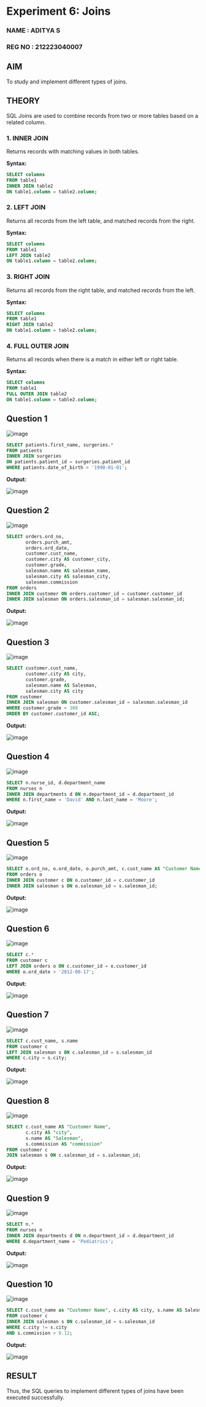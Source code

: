 # Experiment 6: Joins
### NAME : ADITYA S
### REG NO : 212223040007
## AIM
To study and implement different types of joins.

## THEORY

SQL Joins are used to combine records from two or more tables based on a related column.

### 1. INNER JOIN
Returns records with matching values in both tables.

**Syntax:**
```sql
SELECT columns
FROM table1
INNER JOIN table2
ON table1.column = table2.column;
```

### 2. LEFT JOIN
Returns all records from the left table, and matched records from the right.

**Syntax:**

```sql
SELECT columns
FROM table1
LEFT JOIN table2
ON table1.column = table2.column;
```
### 3. RIGHT JOIN
Returns all records from the right table, and matched records from the left.

**Syntax:**

```sql
SELECT columns
FROM table1
RIGHT JOIN table2
ON table1.column = table2.column;
```
### 4. FULL OUTER JOIN
Returns all records when there is a match in either left or right table.

**Syntax:**

```sql
SELECT columns
FROM table1
FULL OUTER JOIN table2
ON table1.column = table2.column;
```

**Question 1**
--
![image](https://github.com/user-attachments/assets/673802e5-2d85-48b9-b33a-cfbba8705f32)


```sql
SELECT patients.first_name, surgeries.*
FROM patients
INNER JOIN surgeries
ON patients.patient_id = surgeries.patient_id
WHERE patients.date_of_birth > '1990-01-01';

```

**Output:**

![image](https://github.com/user-attachments/assets/0ef1fd70-47d9-4e16-97b9-014558b5bee1)


**Question 2**
---
![image](https://github.com/user-attachments/assets/80bbc0cc-afae-48cd-8e02-f6a7e23709ae)


```sql
SELECT orders.ord_no, 
       orders.purch_amt, 
       orders.ord_date, 
       customer.cust_name, 
       customer.city AS customer_city, 
       customer.grade, 
       salesman.name AS salesman_name, 
       salesman.city AS salesman_city, 
       salesman.commission
FROM orders
INNER JOIN customer ON orders.customer_id = customer.customer_id
INNER JOIN salesman ON orders.salesman_id = salesman.salesman_id;

```

**Output:**

![image](https://github.com/user-attachments/assets/f1c29cef-eae4-4ef5-86d2-8c8979ace9a8)


**Question 3**
---
![image](https://github.com/user-attachments/assets/2b0765b4-6ace-4c67-af35-55df5e97274d)


```sql
SELECT customer.cust_name, 
       customer.city AS city, 
       customer.grade, 
       salesman.name AS Salesman, 
       salesman.city AS city
FROM customer
INNER JOIN salesman ON customer.salesman_id = salesman.salesman_id
WHERE customer.grade < 300
ORDER BY customer.customer_id ASC;

```

**Output:**

![image](https://github.com/user-attachments/assets/53cc0c67-be05-42a1-8dfd-c0d9ae406aec)


**Question 4**
---
![image](https://github.com/user-attachments/assets/e189c50a-067e-4660-9f0b-a11f61939609)


```sql
SELECT n.nurse_id, d.department_name
FROM nurses n
INNER JOIN departments d ON n.department_id = d.department_id
WHERE n.first_name = 'David' AND n.last_name = 'Moore';

```

**Output:**

![image](https://github.com/user-attachments/assets/d3bc5cac-b29e-4af0-97dc-4fbc4a2e846f)


**Question 5**
---
![image](https://github.com/user-attachments/assets/7371edc8-a501-4e21-90b9-de524e1dd944)


```sql
SELECT o.ord_no, o.ord_date, o.purch_amt, c.cust_name AS "Customer Name", c.grade, s.name AS Salesman, s.commission
FROM orders o
INNER JOIN customer c ON o.customer_id = c.customer_id
INNER JOIN salesman s ON o.salesman_id = s.salesman_id;

```

**Output:**

![image](https://github.com/user-attachments/assets/588934c7-80ff-469a-becc-e12c8ad58893)


**Question 6**
---
![image](https://github.com/user-attachments/assets/ba0c6fb4-6508-4d0d-81ce-00f8cdbd485e)


```sql
SELECT c.*
FROM customer c
LEFT JOIN orders o ON c.customer_id = o.customer_id
WHERE o.ord_date > '2012-08-17';

```

**Output:**

![image](https://github.com/user-attachments/assets/09991721-4218-4666-84b0-8f075a926975)


**Question 7**
---
![image](https://github.com/user-attachments/assets/32054430-ec84-4796-a4ba-06a1ef517f6c)


```sql
SELECT c.cust_name, s.name
FROM customer c
LEFT JOIN salesman s ON c.salesman_id = s.salesman_id
WHERE c.city = s.city;

```

**Output:**

![image](https://github.com/user-attachments/assets/13b6632f-d7ec-4c22-bbbb-8c94fdaba5d2)


**Question 8**
---
![image](https://github.com/user-attachments/assets/e6a4febe-8b9b-401e-9d82-09d5c58c18f4)


```sql
SELECT c.cust_name AS "Customer Name", 
       c.city AS "city", 
       s.name AS "Salesman", 
       s.commission AS "commission"
FROM customer c
JOIN salesman s ON c.salesman_id = s.salesman_id;

```

**Output:**

![image](https://github.com/user-attachments/assets/f92c0726-dfc9-4b78-bd19-ea10805f4adf)


**Question 9**
---
![image](https://github.com/user-attachments/assets/63d4c1b4-333e-4e19-a5d4-5a128e28eeb2)


```sql
SELECT n.*
FROM nurses n
INNER JOIN departments d ON n.department_id = d.department_id
WHERE d.department_name = 'Pediatrics';

```

**Output:**

![image](https://github.com/user-attachments/assets/244e6cd7-62c0-40f1-be73-9f0c98c8976b)


**Question 10**
---
![image](https://github.com/user-attachments/assets/8dc0f150-ce75-4690-b00d-ce44e6fe5a19)


```sql
SELECT c.cust_name as "Customer Name", c.city AS city, s.name AS Salesman, s.city AS city, s.commission
FROM customer c
INNER JOIN salesman s ON c.salesman_id = s.salesman_id
WHERE c.city != s.city
AND s.commission > 0.12;

```

**Output:**

![image](https://github.com/user-attachments/assets/824623ed-1880-45ac-b36b-925ba6ed528f)



## RESULT
Thus, the SQL queries to implement different types of joins have been executed successfully.
